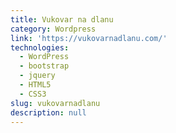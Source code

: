 ```yaml
---
title: Vukovar na dlanu
category: Wordpress
link: 'https://vukovarnadlanu.com/'
technologies:
  - WordPress
  - bootstrap
  - jquery
  - HTML5
  - CSS3
slug: vukovarnadlanu
description: null
---
```

